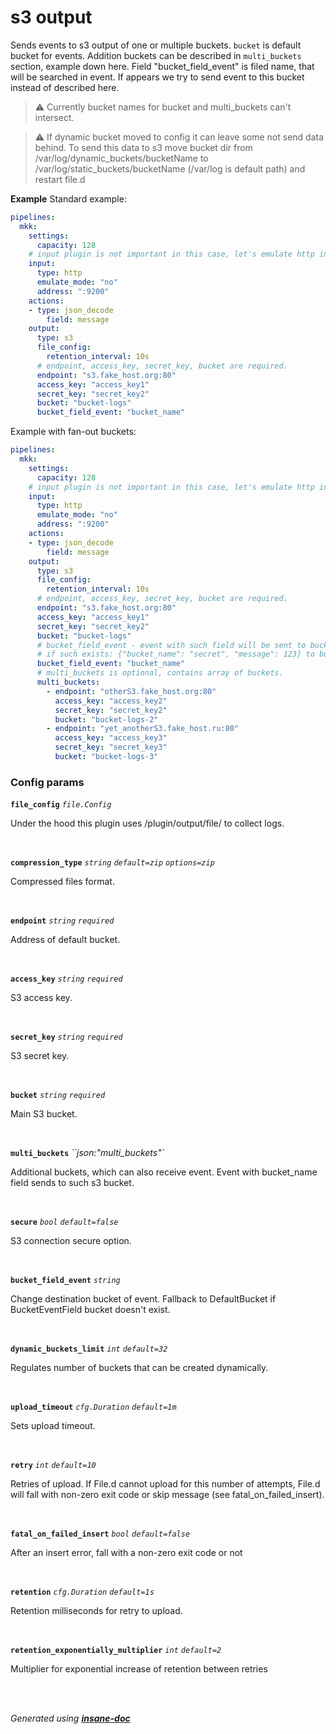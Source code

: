 # s3 output
Sends events to s3 output of one or multiple buckets.
`bucket` is default bucket for events. Addition buckets can be described in `multi_buckets` section, example down here.
Field "bucket_field_event" is filed name, that will be searched in event.
If appears we try to send event to this bucket instead of described here.

> ⚠ Currently bucket names for bucket and multi_buckets can't intersect.

> ⚠ If dynamic bucket moved to config it can leave some not send data behind.
> To send this data to s3 move bucket dir from /var/log/dynamic_buckets/bucketName to /var/log/static_buckets/bucketName (/var/log is default path)
> and restart file.d

**Example**
Standard example:
```yaml
pipelines:
  mkk:
    settings:
      capacity: 128
    # input plugin is not important in this case, let's emulate http input.
    input:
      type: http
      emulate_mode: "no"
      address: ":9200"
	actions:
	- type: json_decode
		field: message
    output:
      type: s3
      file_config:
        retention_interval: 10s
      # endpoint, access_key, secret_key, bucket are required.
      endpoint: "s3.fake_host.org:80"
      access_key: "access_key1"
      secret_key: "secret_key2"
      bucket: "bucket-logs"
      bucket_field_event: "bucket_name"
```

Example with fan-out buckets:
```yaml
pipelines:
  mkk:
    settings:
      capacity: 128
    # input plugin is not important in this case, let's emulate http input.
    input:
      type: http
      emulate_mode: "no"
      address: ":9200"
	actions:
	- type: json_decode
		field: message
    output:
      type: s3
      file_config:
        retention_interval: 10s
      # endpoint, access_key, secret_key, bucket are required.
      endpoint: "s3.fake_host.org:80"
      access_key: "access_key1"
      secret_key: "secret_key2"
      bucket: "bucket-logs"
      # bucket_field_event - event with such field will be sent to bucket with its value
      # if such exists: {"bucket_name": "secret", "message": 123} to bucket "secret".
      bucket_field_event: "bucket_name"
      # multi_buckets is optional, contains array of buckets.
      multi_buckets:
        - endpoint: "otherS3.fake_host.org:80"
          access_key: "access_key2"
          secret_key: "secret_key2"
          bucket: "bucket-logs-2"
        - endpoint: "yet_anotherS3.fake_host.ru:80"
          access_key: "access_key3"
          secret_key: "secret_key3"
          bucket: "bucket-logs-3"
```

### Config params
**`file_config`** *`file.Config`* 

Under the hood this plugin uses /plugin/output/file/ to collect logs.

<br>

**`compression_type`** *`string`* *`default=zip`* *`options=zip`* 

Compressed files format.

<br>

**`endpoint`** *`string`* *`required`* 

Address of default bucket.

<br>

**`access_key`** *`string`* *`required`* 

S3 access key.

<br>

**`secret_key`** *`string`* *`required`* 

S3 secret key.

<br>

**`bucket`** *`string`* *`required`* 

Main S3 bucket.

<br>

**`multi_buckets`** *``json:"multi_buckets"`* 

Additional buckets, which can also receive event.
Event with bucket_name field sends to such s3 bucket.

<br>

**`secure`** *`bool`* *`default=false`* 

S3 connection secure option.

<br>

**`bucket_field_event`** *`string`* 

Change destination bucket of event.
Fallback to DefaultBucket if BucketEventField bucket doesn't exist.

<br>

**`dynamic_buckets_limit`** *`int`* *`default=32`* 

Regulates number of buckets that can be created dynamically.

<br>

**`upload_timeout`** *`cfg.Duration`* *`default=1m`* 

Sets upload timeout.

<br>

**`retry`** *`int`* *`default=10`* 

Retries of upload. If File.d cannot upload for this number of attempts,
File.d will fall with non-zero exit code or skip message (see fatal_on_failed_insert).

<br>

**`fatal_on_failed_insert`** *`bool`* *`default=false`* 

After an insert error, fall with a non-zero exit code or not

<br>

**`retention`** *`cfg.Duration`* *`default=1s`* 

Retention milliseconds for retry to upload.

<br>

**`retention_exponentially_multiplier`** *`int`* *`default=2`* 

Multiplier for exponential increase of retention between retries

<br>

<br>*Generated using [__insane-doc__](https://github.com/vitkovskii/insane-doc)*